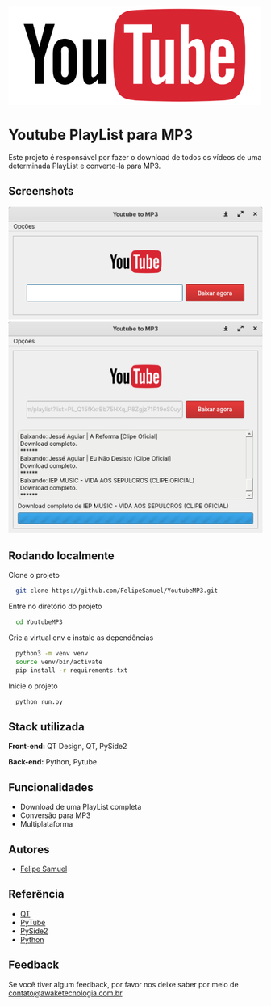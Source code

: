 
![Logo](https://github.com/FelipeSamuel/YoutubeMP3/blob/main/assets/icon.png?raw=true)


# Youtube PlayList para MP3

Este projeto é responsável por fazer o download de todos os vídeos de uma
determinada PlayList e converte-la para MP3.


## Screenshots

![App Screenshot](https://github.com/FelipeSamuel/YoutubeMP3/blob/main/assets/home.png?raw=true)
![App Screenshot](https://github.com/FelipeSamuel/YoutubeMP3/blob/main/assets/screenshot.png?raw=true)


## Rodando localmente

Clone o projeto

```bash
  git clone https://github.com/FelipeSamuel/YoutubeMP3.git
```

Entre no diretório do projeto

```bash
  cd YoutubeMP3
```

Crie a virtual env e instale as dependências

```bash
  python3 -m venv venv 
  source venv/bin/activate
  pip install -r requirements.txt
```

Inicie o projeto

```bash
  python run.py
```


## Stack utilizada

**Front-end:** QT Design, QT, PySide2

**Back-end:** Python, Pytube


## Funcionalidades

- Download de uma PlayList completa
- Conversão para MP3
- Multiplataforma


## Autores

- [Felipe Samuel](https://www.github.com/FelipeSamuel)


## Referência

 - [QT](https://www.qt.io/)
 - [PyTube](https://pytube.io/)
 - [PySide2](https://doc.qt.io/qtforpython-5/)
 - [Python](https://www.python.org/)


## Feedback

Se você tiver algum feedback, por favor nos deixe saber por meio de contato@awaketecnologia.com.br

